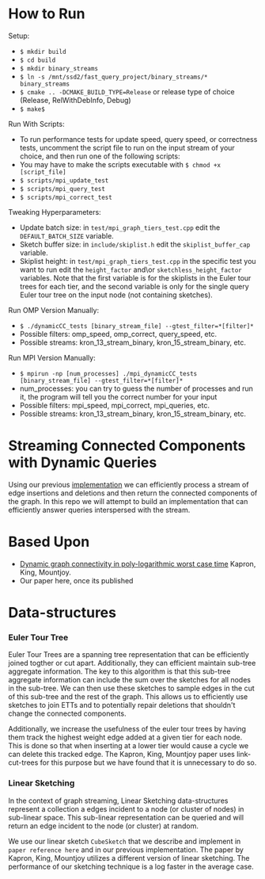 # How to Run
Setup:
* ```$ mkdir build```
* ```$ cd build```
* ```$ mkdir binary_streams```
* ```$ ln -s /mnt/ssd2/fast_query_project/binary_streams/* binary_streams```
* ```$ cmake .. -DCMAKE_BUILD_TYPE=Release``` or release type of choice (Release, RelWithDebInfo, Debug)
* ```$ make$```

Run With Scripts:
* To run performance tests for update speed, query speed, or correctness tests, uncomment the script file to run on the input stream of your choice, and then run one of the following scripts:
* You may have to make the scripts executable with ```$ chmod +x [script_file]```
* ```$ scripts/mpi_update_test```
* ```$ scripts/mpi_query_test```
* ```$ scripts/mpi_correct_test```

Tweaking Hyperparameters:
* Update batch size: in ```test/mpi_graph_tiers_test.cpp``` edit the ```DEFAULT_BATCH_SIZE``` variable.
* Sketch buffer size: in ```include/skiplist.h``` edit the ```skiplist_buffer_cap``` variable.
* Skiplist height: in ```test/mpi_graph_tiers_test.cpp``` in the specific test you want to run edit the ```height_factor``` and\or ```sketchless_height_factor``` variables. Note that the first variable is for the skiplists in the Euler tour trees for each tier, and the second variable is only for the single query Euler tour tree on the input node (not containing sketches).

Run OMP Version Manually:
* ```$ ./dynamicCC_tests [binary_stream_file] --gtest_filter=*[filter]*```
* Possible filters: omp_speed, omp_correct, query_speed, etc.
* Possible streams: kron_13_stream_binary, kron_15_stream_binary, etc.

Run MPI Version Manually:
* ```$ mpirun -np [num_processes] ./mpi_dynamicCC_tests [binary_stream_file] --gtest_filter=*[filter]*```
* num_processes: you can try to guess the number of processes and run it, the program will tell you the correct number for your input
* Possible filters: mpi_speed, mpi_correct, mpi_queries, etc.
* Possible streams: kron_13_stream_binary, kron_15_stream_binary, etc.

# Streaming Connected Components with Dynamic Queries
Using our previous [implementation](https://github.com/GraphStreamingProject/GraphStreamingCC) we can efficiently process a stream of edge insertions and deletions and then return the connected components of the graph. In this repo we will attempt to build an implementation that can efficiently answer queries interspersed with the stream.

# Based Upon
* [Dynamic graph connectivity in poly-logarithmic worst case time](https://dl.acm.org/doi/10.5555/2627817.2627898) Kapron, King, Mountjoy.
* Our paper here, once its published

# Data-structures

### Euler Tour Tree
Euler Tour Trees are a spanning tree representation that can be efficiently joined togther or cut apart. Additionally, they can efficient maintain sub-tree aggregate information. The key to this algorithm is that this sub-tree aggregate information can include the sum over the sketches for all nodes in the sub-tree. We can then use these sketches to sample edges in the cut of this sub-tree and the rest of the graph. This allows us to efficiently use sketches to join ETTs and to potentially repair deletions that shouldn't change the connected components.

Additionally, we increase the usefulness of the euler tour trees by having them track the highest weight edge added at a given tier for each node. This is done so that when inserting at a lower tier would cause a cycle we can delete this tracked edge. The Kapron, King, Mountjoy paper uses link-cut-trees for this purpose but we have found that it is unnecessary to do so.

### Linear Sketching
In the context of graph streaming, Linear Sketching data-structures represent a collection a edges incident to a node (or cluster of nodes) in sub-linear space. This sub-linear representation can be queried and will return an edge incident to the node (or cluster) at random.

We use our linear sketch `CubeSketch` that we describe and implement in `paper reference here` and in our previous implementation. The paper by Kapron, King, Mountjoy utilizes a different version of linear sketching. The performance of our sketching technique is a log faster in the average case.
